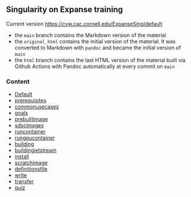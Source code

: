 ## Singularity on Expanse training

Current version <https://cvw.cac.cornell.edu/ExpanseSing/default>

* the `main` branch contains the Markdown version of the material
* the `original_html` contains the initial version of the material. It was converted to Markdown with `pandoc` and became the initial version of `main`
* the `html` branch contains the last HTML version of the material built via Github Actions with Pandoc automatically at every commit on `main`

### Content

* [Default](Default.md)
* [prerequisites](prerequisites.md)
* [commonusecases](commonusecases.md)
* [goals](goals.md)
* [prebuiltimage](prebuiltimage.md)
* [sdscimages](sdscimages.md)
* [runcontainer](runcontainer.md)
* [rungpucontainer](rungpucontainer.md)
* [building](building.md)
* [buildingjetstream](buildingjetstream.md)
* [install](install.md)
* [scratchimage](scratchimage.md)
* [definitionsfile](definitionsfile.md)
* [write](write.md)
* [transfer](transfer.md)
* [quiz](quiz.md)

